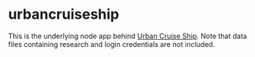 # urbancruiseship

This is the underlying node app behind [Urban Cruise Ship](urbancruiseship.org). Note that data files containing research and login credentials are not included.